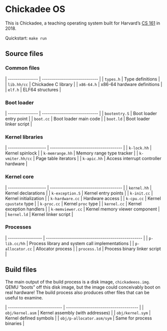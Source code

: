 Chickadee OS
============

This is Chickadee, a teaching operating system built for Harvard’s
[CS 161] in 2018.

Quickstart: `make run`

Source files
------------

### Common files

| --------------- | ---------------------------- |
| `types.h`       | Type definitions             |
| `lib.hh/cc`     | Chickadee C library          |
| `x86-64.h`      | x86-64 hardware definitions  |
| `elf.h`         | ELF64 structures             |

### Boot loader

| --------------- | ---------------------------- |
| `bootentry.S`   | Boot loader entry point      |
| `boot.cc`       | Boot loader main code        |
| `boot.ld`       | Boot loader linker script    |

### Kernel libraries

| ------------------- | ------------------------------------ |
| `k-lock.hh`         | Kernel spinlock                      |
| `k-memrange.hh`     | Memory range type tracker            |
| `k-vmiter.hh/cc`    | Page table iterators                 |
| `k-apic.hh`         | Access interrupt controller hardware |

### Kernel core

| ------------------- | ------------------------------------ |
| `kernel.hh`         | Kernel declarations                  |
| `k-exception.S`     | Kernel entry points                  |
| `k-init.cc`         | Kernel initialization                |
| `k-hardware.cc`     | Hardware access                      |
| `k-cpu.cc`          | Kernel `cpustate` type               |
| `k-proc.cc`         | Kernel `proc` type                   |
| `kernel.cc`         | Kernel exception handlers            |
| `k-memviewer.cc`    | Kernel memory viewer component       |
| `kernel.ld`         | Kernel linker script                 |

### Processes

| ----------------- | ------------------------------------------------ |
| `p-lib.cc/hh`     | Process library and system call implementations  |
| `p-allocator.cc`  | Allocator process                                |
| `process.ld`      | Process binary linker script                     |

Build files
-----------

The main output of the build process is a disk image,
`chickadeeos.img`. QEMU “boots” off this disk image, but the image
could conceivably boot on real hardware! The build process also
produces other files that can be useful to examine.

| --------------------------- | ------------------------------------ |
| `obj/kernel.asm`            | Kernel assembly (with addresses)     |
| `obj/kernel.sym`            | Kernel defined symbols               |
| `obj/p-allocator.asm/sym`   | Same for process binaries            |

[CS 161]: https://read.seas.harvard.edu/cs161-18/
